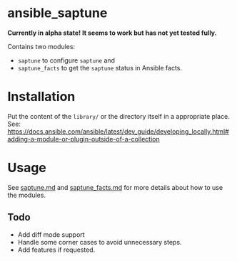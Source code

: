# ansible_saptune

**Currently in alpha state! It seems to work but has not yet tested fully.**

Contains two modules:

- `saptune` to configure `saptune` and 
- `saptune_facts` to get the `saptune` status in Ansible facts.

# Installation 

Put the content of the `library/` or the directory itself in a appropriate place. See: https://docs.ansible.com/ansible/latest/dev_guide/developing_locally.html#adding-a-module-or-plugin-outside-of-a-collection


# Usage

See [saptune.md](docs/saptune.md) and [saptune_facts.md](docs/saptune_facts.md) for more details about how to use the modules.

## Todo

- Add diff mode support
- Handle some corner cases to avoid unnecessary steps.  
- Add features if requested.
